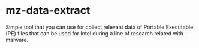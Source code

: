 # mz-data-extract
Simple tool that you can use for collect relevant data of Portable Executable (PE) files that can be used for Intel during a line of research related with malware.
